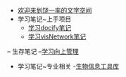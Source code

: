 - [欢迎来到饶一率的文字空间]()
- 学习笔记~上手项目
    - [学习docify笔记](study_note/学习docify笔记.md)
    - [学习visNetwork笔记](study_note/学习visNetwork笔记.md)

– 生存笔记
    –[学习向上管理](suvive_note/学习向上管理.md)

- 学习笔记~专业相关
    -[生物信息工具库](study_note/生物信息工具库.md)
